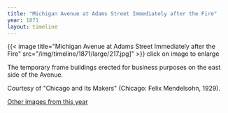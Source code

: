 ```yaml
---
title: "Michigan Avenue at Adams Street Immediately after the Fire"
year: 1871
layout: timeline
---
```


{{< image title="Michigan Avenue at Adams Street Immediately after the Fire" src="/img/timeline/1871/large/217.jpg]" >}}
click on image to enlarge 

The temporary frame buildings erected for business purposes on the east side of the Avenue. 

Courtesy of "Chicago and Its Makers" (Chicago: Felix Mendelsohn, 1929).

[Other images from this year](/historical/timeline/1871)